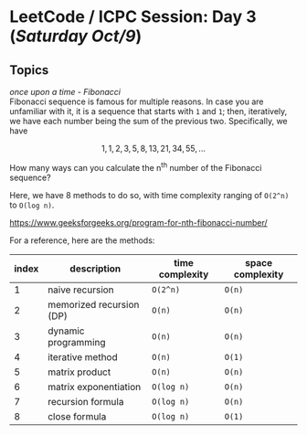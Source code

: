 # LeetCode / ICPC Session: Day 3 (***Saturday Oct/9***)

## Topics
_once upon a time - Fibonacci_  
Fibonacci sequence is famous for multiple reasons. In case you are unfamiliar with it, it is a sequence that starts with `1` and `1`; then, iteratively, we have each number being the sum of the previous two. Specifically, we have

```math
	1, 1, 2, 3, 5, 8, 13, 21, 34, 55, ...
```

How many ways can you calculate the n<sup>th</sup> number of the Fibonacci sequence?

Here, we have 8 methods to do so, with time complexity ranging of `O(2^n)` to `O(log n)`.

https://www.geeksforgeeks.org/program-for-nth-fibonacci-number/  

For a reference, here are the methods:

| index | description | time complexity | space complexity |
| ----- | ----------- | --------------- | ---------------- |
| 1 | naive recursion | `O(2^n)` | `O(n)` |
| 2 | memorized recursion (DP) | `O(n)` | `O(n)` |
| 3 | dynamic programming | `O(n)` | `O(n)` |
| 4 | iterative method | `O(n)` | `O(1)` |
| 5 | matrix product | `O(n)` | `O(n)` |
| 6 | matrix exponentiation | `O(log n)` | `O(n)` |
| 7 | recursion formula | `O(log n)` | `O(n)` |
| 8 | close formula | `O(log n)` | `O(1)` |
